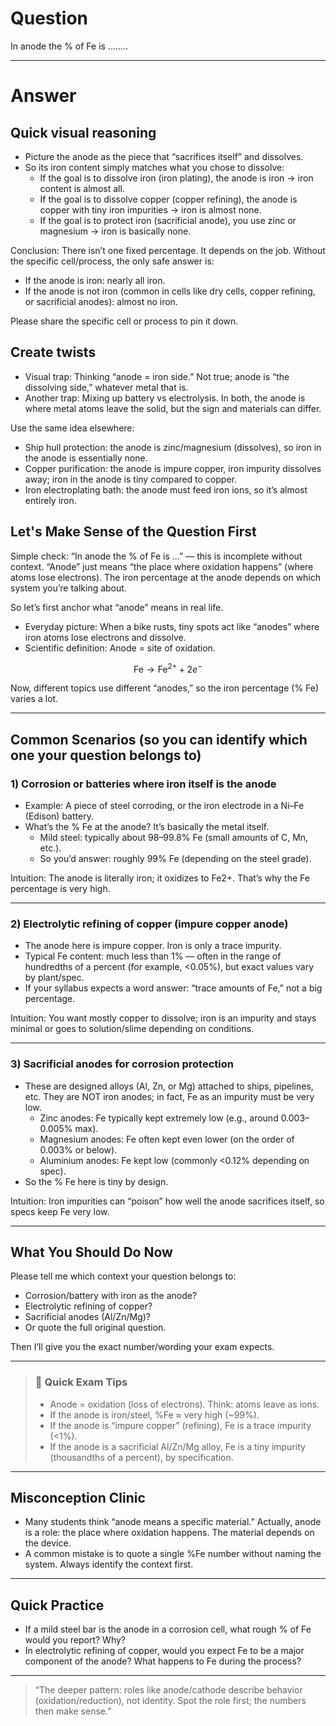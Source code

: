 # Question
In anode the % of Fe is ........

---
# Answer
## Quick visual reasoning
- Picture the anode as the piece that “sacrifices itself” and dissolves.
- So its iron content simply matches what you chose to dissolve:
  - If the goal is to dissolve iron (iron plating), the anode is iron → iron content is almost all.
  - If the goal is to dissolve copper (copper refining), the anode is copper with tiny iron impurities → iron is almost none.
  - If the goal is to protect iron (sacrificial anode), you use zinc or magnesium → iron is basically none.

Conclusion: There isn’t one fixed percentage. It depends on the job. Without the specific cell/process, the only safe answer is:
- If the anode is iron: nearly all iron.
- If the anode is not iron (common in cells like dry cells, copper refining, or sacrificial anodes): almost no iron.

Please share the specific cell or process to pin it down.

## Create twists
- Visual trap: Thinking “anode = iron side.” Not true; anode is “the dissolving side,” whatever metal that is.
- Another trap: Mixing up battery vs electrolysis. In both, the anode is where metal atoms leave the solid, but the sign and materials can differ.

Use the same idea elsewhere:
- Ship hull protection: the anode is zinc/magnesium (dissolves), so iron in the anode is essentially none.
- Copper purification: the anode is impure copper, iron impurity dissolves away; iron in the anode is tiny compared to copper.
- Iron electroplating bath: the anode must feed iron ions, so it’s almost entirely iron.

## Let's Make Sense of the Question First

Simple check: “In anode the % of Fe is …” — this is incomplete without context. “Anode” just means “the place where oxidation happens” (where atoms lose electrons). The iron percentage at the anode depends on which system you’re talking about.

So let’s first anchor what “anode” means in real life.

- Everyday picture: When a bike rusts, tiny spots act like “anodes” where iron atoms lose electrons and dissolve.
- Scientific definition: Anode = site of oxidation.

```math
  \text{Fe} \rightarrow \text{Fe}^{2+} + 2e^-
  ```

Now, different topics use different “anodes,” so the iron percentage (% Fe) varies a lot.

---

## Common Scenarios (so you can identify which one your question belongs to)

### 1) Corrosion or batteries where iron itself is the anode
- Example: A piece of steel corroding, or the iron electrode in a Ni–Fe (Edison) battery.
- What’s the % Fe at the anode? It’s basically the metal itself.
  - Mild steel: typically about 98–99.8% Fe (small amounts of C, Mn, etc.).
  - So you’d answer: roughly 99% Fe (depending on the steel grade).

Intuition: The anode is literally iron; it oxidizes to Fe2+. That’s why the Fe percentage is very high.

---

### 2) Electrolytic refining of copper (impure copper anode)
- The anode here is impure copper. Iron is only a trace impurity.
- Typical Fe content: much less than 1% — often in the range of hundredths of a percent (for example, <0.05%), but exact values vary by plant/spec.
- If your syllabus expects a word answer: “trace amounts of Fe,” not a big percentage.

Intuition: You want mostly copper to dissolve; iron is an impurity and stays minimal or goes to solution/slime depending on conditions.

---

### 3) Sacrificial anodes for corrosion protection
- These are designed alloys (Al, Zn, or Mg) attached to ships, pipelines, etc. They are NOT iron anodes; in fact, Fe as an impurity must be very low.
  - Zinc anodes: Fe typically kept extremely low (e.g., around 0.003–0.005% max).
  - Magnesium anodes: Fe often kept even lower (on the order of 0.003% or below).
  - Aluminium anodes: Fe kept low (commonly <0.12% depending on spec).
- So the % Fe here is tiny by design.

Intuition: Iron impurities can “poison” how well the anode sacrifices itself, so specs keep Fe very low.

---

## What You Should Do Now

Please tell me which context your question belongs to:
- Corrosion/battery with iron as the anode?
- Electrolytic refining of copper?
- Sacrificial anodes (Al/Zn/Mg)?
- Or quote the full original question.

Then I’ll give you the exact number/wording your exam expects.

---

> ### 🧠 Quick Exam Tips
> - Anode = oxidation (loss of electrons). Think: atoms leave as ions.
> - If the anode is iron/steel, %Fe ≈ very high (~99%).
> - If the anode is “impure copper” (refining), Fe is a trace impurity (<1%).
> - If the anode is a sacrificial Al/Zn/Mg alloy, Fe is a tiny impurity (thousandths of a percent), by specification.

---

## Misconception Clinic
- Many students think “anode means a specific material.” Actually, anode is a role: the place where oxidation happens. The material depends on the device.
- A common mistake is to quote a single %Fe number without naming the system. Always identify the context first.

---

## Quick Practice
- If a mild steel bar is the anode in a corrosion cell, what rough % of Fe would you report? Why?
- In electrolytic refining of copper, would you expect Fe to be a major component of the anode? What happens to Fe during the process?

---

> “The deeper pattern: roles like anode/cathode describe behavior (oxidation/reduction), not identity. Spot the role first; the numbers then make sense.”
